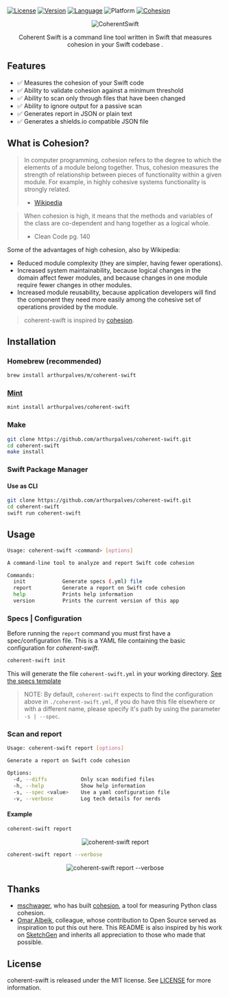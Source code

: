 [![License](https://img.shields.io/github/license/arthurpalves/coherent-swift)](https://github.com/arthurpalves/coherent-swift/blob/master/LICENSE)
[![Version](https://img.shields.io/github/v/release/arthurpalves/coherent-swift)](https://github.com/arthurpalves/coherent-swift/releases)
[![Language](https://img.shields.io/badge/language-swift-orange.svg?style=flat)](https://developer.apple.com/swift)
![Platform](https://img.shields.io/badge/platform-osx-lightgrey)
[![Cohesion](https://img.shields.io/endpoint?url=https%3A%2F%2Fraw.githubusercontent.com%2Farthurpalves%2Fcoherent-swift%2Fbadge%2Freports%2Fcoherent-badge.json)](BADGE.md)

<p align="center">
<img src="Assets/logo-long.svg" title="CoherentSwift">
</p>

<p align="center">Coherent Swift is a command line tool written in Swift that measures cohesion in your Swift codebase .</p>

## Features

- ✅ Measures the cohesion of your Swift code
- ✅ Ability to validate cohesion against a minimum threshold
- ✅ Ability to scan only through files that have been changed
- ✅ Ability to ignore output for a passive scan
- ✅ Generates report in JSON or plain text
- ✅ Generates a shields.io compatible JSON file

## What is Cohesion?

> In computer programming, cohesion refers to the degree to which the elements
> of a module belong together. Thus, cohesion measures the strength of
> relationship between pieces of functionality within a given module. For
> example, in highly cohesive systems functionality is strongly related.
> - [Wikipedia](https://en.wikipedia.org/wiki/Cohesion_(computer_science))

> When cohesion is high, it means that the methods and variables of the class
> are co-dependent and hang together as a logical whole.
> - Clean Code pg. 140

Some of the advantages of high cohesion, also by Wikipedia:

* Reduced module complexity (they are simpler, having fewer operations).
* Increased system maintainability, because logical changes in the domain
  affect fewer modules, and because changes in one module require fewer
  changes in other modules.
* Increased module reusability, because application developers will find
  the component they need more easily among the cohesive set of operations
  provided by the module.

> coherent-swift is inspired by [cohesion](https://github.com/mschwager/cohesion).

## Installation

### Homebrew (recommended)

```sh
brew install arthurpalves/m/coherent-swift
```

### [Mint](https://github.com/yonaskolb/Mint)

```sh
mint install arthurpalves/coherent-swift
```

### Make

```sh
git clone https://github.com/arthurpalves/coherent-swift.git
cd coherent-swift
make install
```

### Swift Package Manager

#### Use as CLI

```sh
git clone https://github.com/arthurpalves/coherent-swift.git
cd coherent-swift
swift run coherent-swift
```

## Usage

```sh
Usage: coherent-swift <command> [options]

A command-line tool to analyze and report Swift code cohesion

Commands:
  init            Generate specs (.yml) file
  report          Generate a report on Swift code cohesion
  help            Prints help information
  version         Prints the current version of this app
```

### Specs | Configuration

Before running the `report` command you must first have a spec/configuration file. This is a YAML file containing the basic configuration for *coherent-swift*.

```sh
coherent-swift init
```

This will generate the file `coherent-swift.yml` in your working directory.
[See the specs template](Templates/coherent-swift-template.yml)

> NOTE: By default, `coherent-swift` expects to find the configuration above in `./coherent-swift.yml`, if you do have this file elsewhere or with a different name, please specify it's path by using the parameter `-s | --spec`.

### Scan and report

```sh
Usage: coherent-swift report [options]

Generate a report on Swift code cohesion

Options:
  -d, --diffs           Only scan modified files
  -h, --help            Show help information
  -s, --spec <value>    Use a yaml configuration file
  -v, --verbose         Log tech details for nerds
```

#### Example

```sh
coherent-swift report
```

<p align="center">
<img src="Assets/GIF/report-animated.gif" alt="coherent-swift report" />
</p>

```sh
coherent-swift report --verbose
```

<p align="center">
<img src="Assets/GIF/report-verbose-animated.gif" alt="coherent-swift report --verbose" />
</p>


## Thanks

- [mschwager](https://github.com/mschwager), who has built [cohesion](https://github.com/mschwager/cohesion), a tool for measuring Python class cohesion.
- [Omar Albeik](https://github.com/omaralbeik), colleague, whose contribution to Open Source served as inspiration to put this out here. This README is also inspired by his work on [SketchGen](https://github.com/omaralbeik/SketchGen) and inherits all appreciation to those who made that possible.

## License

coherent-swift is released under the MIT license. See [LICENSE](https://github.com/arthurpalves/coherent-swift/blob/master/LICENSE) for more information.
